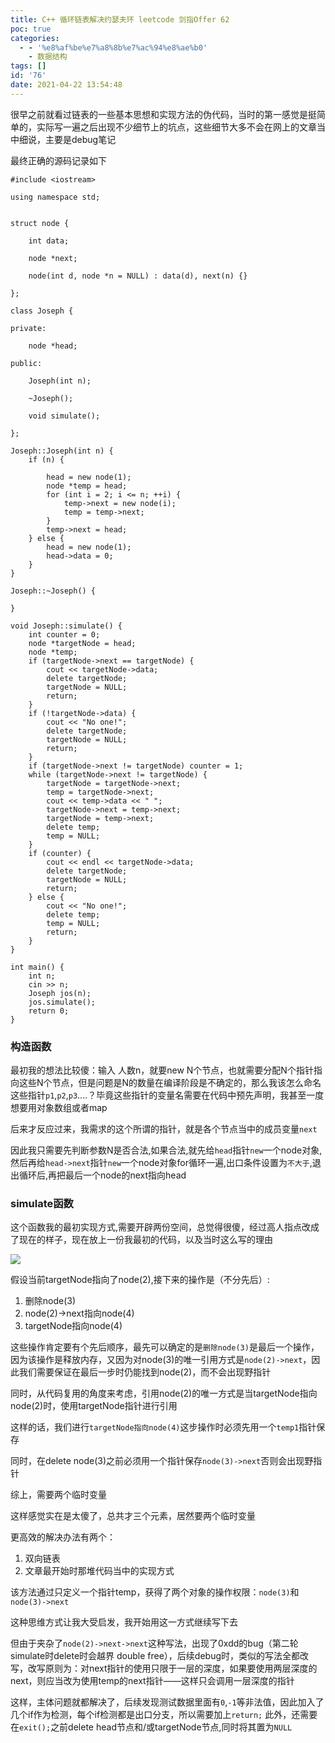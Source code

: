 ```yaml
---
title: C++ 循环链表解决约瑟夫环 leetcode 剑指Offer 62
poc: true
categories:
  - - '%e8%af%be%e7%a8%8b%e7%ac%94%e8%ae%b0'
    - 数据结构
tags: []
id: '76'
date: 2021-04-22 13:54:48
---
```


很早之前就看过链表的一些基本思想和实现方法的伪代码，当时的第一感觉是挺简单的，实际写一遍之后出现不少细节上的坑点，这些细节大多不会在网上的文章当中细说，主要是debug笔记

最终正确的源码记录如下

```
#include <iostream>

using namespace std;


struct node {

    int data;

    node *next;

    node(int d, node *n = NULL) : data(d), next(n) {}

};

class Joseph {

private:

    node *head;

public:

    Joseph(int n);

    ~Joseph();

    void simulate();

};

Joseph::Joseph(int n) {
    if (n) {

        head = new node(1);
        node *temp = head;
        for (int i = 2; i <= n; ++i) {
            temp->next = new node(i);
            temp = temp->next;
        }
        temp->next = head;
    } else {
        head = new node(1);
        head->data = 0;
    }
}

Joseph::~Joseph() {

}

void Joseph::simulate() {
    int counter = 0;
    node *targetNode = head;
    node *temp;
    if (targetNode->next == targetNode) {
        cout << targetNode->data;
        delete targetNode;
        targetNode = NULL;
        return;
    }
    if (!targetNode->data) {
        cout << "No one!";
        delete targetNode;
        targetNode = NULL;
        return;
    }
    if (targetNode->next != targetNode) counter = 1;
    while (targetNode->next != targetNode) {
        targetNode = targetNode->next;
        temp = targetNode->next;
        cout << temp->data << " ";
        targetNode->next = temp->next;
        targetNode = temp->next;
        delete temp;
        temp = NULL;
    }
    if (counter) {
        cout << endl << targetNode->data;
        delete targetNode;
        targetNode = NULL;
        return;
    } else {
        cout << "No one!";
        delete temp;
        temp = NULL;
        return;
    }
}

int main() {
    int n;
    cin >> n;
    Joseph jos(n);
    jos.simulate();
    return 0;
}
```

### 构造函数

最初我的想法比较傻：输入 人数n，就要new N个节点，也就需要分配N个指针指向这些N个节点，但是问题是N的数量在编译阶段是不确定的，那么我该怎么命名这些指针`p1`,`p2`,`p3`....？毕竟这些指针的变量名需要在代码中预先声明，我甚至一度想要用对象数组或者map

后来才反应过来，我需求的这个所谓的指针，就是各个节点当中的成员变量`next`

因此我只需要先判断参数N是否合法,如果合法,就先给`head`指针`new`一个node对象,然后再给`head->next`指针`new`一个node对象for循环一遍,出口条件设置为`不大于`,退出循环后,再把最后一个node的next指向head

### simulate函数

这个函数我的最初实现方式,需要开辟两份空间，总觉得很傻，经过高人指点改成了现在的样子，现在放上一份我最初的代码，以及当时这么写的理由

![](https://www.ksroido.art/wp-content/uploads/2021/04/image-7-1024x249.png)

假设当前targetNode指向了node(2),接下来的操作是（不分先后）:

1.  删除node(3)
2.  node(2)->next指向node(4)
3.  targetNode指向node(4)

这些操作肯定要有个先后顺序，最先可以确定的是`删除node(3)`是最后一个操作，因为该操作是释放内存，又因为对node(3)的唯一引用方式是`node(2)->next`，因此我们需要保证在最后一步时仍能找到node(2)，而不会出现野指针

同时，从代码复用的角度来考虑，引用node(2)的唯一方式是当targetNode指向node(2)时，使用targetNode指针进行引用

这样的话，我们进行`targetNode指向node(4)`这步操作时必须先用一个`temp1`指针保存

同时，在delete node(3)之前必须用一个指针保存`node(3)->next`否则会出现野指针

综上，需要两个临时变量

这样感觉实在是太傻了，总共才三个元素，居然要两个临时变量

更高效的解决办法有两个：

1.  双向链表
2.  文章最开始时那堆代码当中的实现方式

该方法通过只定义一个指针temp，获得了两个对象的操作权限：`node(3)`和`node(3)->next`

这种思维方式让我大受启发，我开始用这一方式继续写下去

但由于夹杂了`node(2)->next->next`这种写法，出现了0xdd的bug（第二轮simulate时delete时会越界 double free），后续debug时，类似的写法全都改写，改写原则为：对next指针的使用只限于一层的深度，如果要使用两层深度的next，则应当改为使用temp的next指针——这样只会调用一层深度的指针

这样，主体问题就都解决了，后续发现测试数据里面有`0`,`-1`等非法值，因此加入了几个if作为检测，每个if检测都是出口分支，所以需要加上`return;` 此外，还需要在`exit();`之前delete head节点和/或targetNode节点,同时将其置为`NULL`